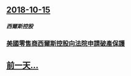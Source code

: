 ## [2018-10-15](/zh/news/2018/10/15/index.md)

##### 西爾斯控股
### [美國零售商西爾斯控股向法院申請破產保護 ](/zh/news/2018/10/15/美國零售商西爾斯控股向法院申請破產保護.md)
## [前一天...](/zh/news/2018/10/14/index.md)

